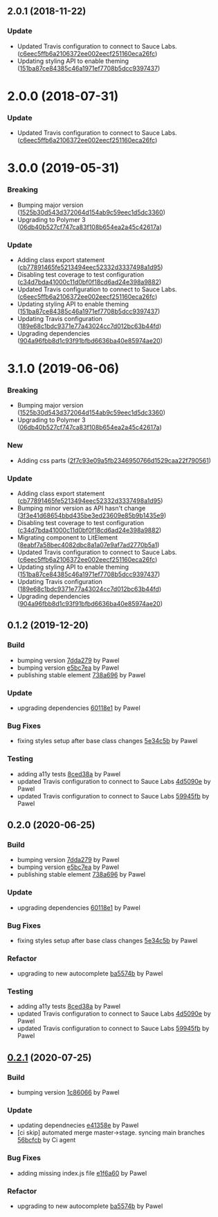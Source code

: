 <a name="2.0.1"></a>
## 2.0.1 (2018-11-22)


### Update

* Updated Travis configuration to connect to Sauce Labs. ([c6eec5ffb6a2106372ee002eecf251160eca26fc](https://github.com/advanced-rest-client/paper-chip/commit/c6eec5ffb6a2106372ee002eecf251160eca26fc))
* Updating styling API to enable theming ([151ba87ce84385c46a1971ef7708b5dcc9397437](https://github.com/advanced-rest-client/paper-chip/commit/151ba87ce84385c46a1971ef7708b5dcc9397437))



<a name="2.0.0"></a>
# 2.0.0 (2018-07-31)


### Update

* Updated Travis configuration to connect to Sauce Labs. ([c6eec5ffb6a2106372ee002eecf251160eca26fc](https://github.com/advanced-rest-client/paper-chip/commit/c6eec5ffb6a2106372ee002eecf251160eca26fc))



# 3.0.0 (2019-05-31)


### Breaking

* Bumping major version ([1525b30d543d372064d154ab9c59eec1d5dc3360](https://github.com/advanced-rest-client/paper-chip/commit/1525b30d543d372064d154ab9c59eec1d5dc3360))
* Upgrading to Polymer 3 ([06db40b527cf747ca83f108b654ea2a45c42617a](https://github.com/advanced-rest-client/paper-chip/commit/06db40b527cf747ca83f108b654ea2a45c42617a))

### Update

* Adding class export statement ([cb77891465fe5213494eec52332d3337498a1d95](https://github.com/advanced-rest-client/paper-chip/commit/cb77891465fe5213494eec52332d3337498a1d95))
* Disabling test coverage to test configuration ([c34d7bda41000c11d0bf0f18cd6ad24e398a9882](https://github.com/advanced-rest-client/paper-chip/commit/c34d7bda41000c11d0bf0f18cd6ad24e398a9882))
* Updated Travis configuration to connect to Sauce Labs. ([c6eec5ffb6a2106372ee002eecf251160eca26fc](https://github.com/advanced-rest-client/paper-chip/commit/c6eec5ffb6a2106372ee002eecf251160eca26fc))
* Updating styling API to enable theming ([151ba87ce84385c46a1971ef7708b5dcc9397437](https://github.com/advanced-rest-client/paper-chip/commit/151ba87ce84385c46a1971ef7708b5dcc9397437))
* Updating Travis configuration ([189e68c1bdc9371e77a43024cc7d012bc63b44fd](https://github.com/advanced-rest-client/paper-chip/commit/189e68c1bdc9371e77a43024cc7d012bc63b44fd))
* Upgrading dependencies ([904a96fbb8d1c93f91bfbd6636ba40e85974ae20](https://github.com/advanced-rest-client/paper-chip/commit/904a96fbb8d1c93f91bfbd6636ba40e85974ae20))



# 3.1.0 (2019-06-06)


### Breaking

* Bumping major version ([1525b30d543d372064d154ab9c59eec1d5dc3360](https://github.com/advanced-rest-client/paper-chip/commit/1525b30d543d372064d154ab9c59eec1d5dc3360))
* Upgrading to Polymer 3 ([06db40b527cf747ca83f108b654ea2a45c42617a](https://github.com/advanced-rest-client/paper-chip/commit/06db40b527cf747ca83f108b654ea2a45c42617a))

### New

* Adding css parts ([2f7c93e09a5fb2346950766d1529caa22f790561](https://github.com/advanced-rest-client/paper-chip/commit/2f7c93e09a5fb2346950766d1529caa22f790561))

### Update

* Adding class export statement ([cb77891465fe5213494eec52332d3337498a1d95](https://github.com/advanced-rest-client/paper-chip/commit/cb77891465fe5213494eec52332d3337498a1d95))
* Bumping minor version as API hasn't change ([3f3e41d68654bbd435be3ed23609e85b9b1435e9](https://github.com/advanced-rest-client/paper-chip/commit/3f3e41d68654bbd435be3ed23609e85b9b1435e9))
* Disabling test coverage to test configuration ([c34d7bda41000c11d0bf0f18cd6ad24e398a9882](https://github.com/advanced-rest-client/paper-chip/commit/c34d7bda41000c11d0bf0f18cd6ad24e398a9882))
* Migrating component to LitElement ([8eabf7a58bec4082dbc8a1a07e9af7ad2770b5a1](https://github.com/advanced-rest-client/paper-chip/commit/8eabf7a58bec4082dbc8a1a07e9af7ad2770b5a1))
* Updated Travis configuration to connect to Sauce Labs. ([c6eec5ffb6a2106372ee002eecf251160eca26fc](https://github.com/advanced-rest-client/paper-chip/commit/c6eec5ffb6a2106372ee002eecf251160eca26fc))
* Updating styling API to enable theming ([151ba87ce84385c46a1971ef7708b5dcc9397437](https://github.com/advanced-rest-client/paper-chip/commit/151ba87ce84385c46a1971ef7708b5dcc9397437))
* Updating Travis configuration ([189e68c1bdc9371e77a43024cc7d012bc63b44fd](https://github.com/advanced-rest-client/paper-chip/commit/189e68c1bdc9371e77a43024cc7d012bc63b44fd))
* Upgrading dependencies ([904a96fbb8d1c93f91bfbd6636ba40e85974ae20](https://github.com/advanced-rest-client/paper-chip/commit/904a96fbb8d1c93f91bfbd6636ba40e85974ae20))



<a name="0.1.2"></a>
## 0.1.2 (2019-12-20)

### Build

* bumping version [7dda279](https://github.com/anypoint-web-components/anypoint-combobox/commit/7dda27925018506b3459d93eb55ba7b571d80467) by Pawel
* bumping version [e5bc7ea](https://github.com/anypoint-web-components/anypoint-combobox/commit/e5bc7ea5016db7489f9d5b7753476c8402657216) by Pawel
* publishing stable element [738a696](https://github.com/anypoint-web-components/anypoint-combobox/commit/738a6969c1f5dad798c7bc991f77fd2728b67f3c) by Pawel


### Update

* upgrading dependencies [60118e1](https://github.com/anypoint-web-components/anypoint-combobox/commit/60118e1b301c30e8894b72869054ddf7e13cc526) by Pawel


### Bug Fixes

* fixing styles setup after base class changes [5e34c5b](https://github.com/anypoint-web-components/anypoint-combobox/commit/5e34c5b9decd2088910b8263fc5d218c6b524a91) by Pawel


### Testing

* adding a11y tests [8ced38a](https://github.com/anypoint-web-components/anypoint-combobox/commit/8ced38a18e997e63fc1c2f2333e7bcf1c8c2a1cd) by Pawel
* updated Travis configuration to connect to Sauce Labs [4d5090e](https://github.com/anypoint-web-components/anypoint-combobox/commit/4d5090e8c503be60abef0b16240371231696f976) by Pawel
* updated Travis configuration to connect to Sauce Labs [59945fb](https://github.com/anypoint-web-components/anypoint-combobox/commit/59945fb647ff4588535f3d851484c66ca86a8190) by Pawel


<a name="0.2.0"></a>
## 0.2.0 (2020-06-25)

### Build

* bumping version [7dda279](https://github.com/anypoint-web-components/anypoint-combobox/commit/7dda27925018506b3459d93eb55ba7b571d80467) by Pawel
* bumping version [e5bc7ea](https://github.com/anypoint-web-components/anypoint-combobox/commit/e5bc7ea5016db7489f9d5b7753476c8402657216) by Pawel
* publishing stable element [738a696](https://github.com/anypoint-web-components/anypoint-combobox/commit/738a6969c1f5dad798c7bc991f77fd2728b67f3c) by Pawel


### Update

* upgrading dependencies [60118e1](https://github.com/anypoint-web-components/anypoint-combobox/commit/60118e1b301c30e8894b72869054ddf7e13cc526) by Pawel


### Bug Fixes

* fixing styles setup after base class changes [5e34c5b](https://github.com/anypoint-web-components/anypoint-combobox/commit/5e34c5b9decd2088910b8263fc5d218c6b524a91) by Pawel


### Refactor

* upgrading to new autocomplete [ba5574b](https://github.com/anypoint-web-components/anypoint-combobox/commit/ba5574b37acfc30ec4601e06a312a69708d00854) by Pawel


### Testing

* adding a11y tests [8ced38a](https://github.com/anypoint-web-components/anypoint-combobox/commit/8ced38a18e997e63fc1c2f2333e7bcf1c8c2a1cd) by Pawel
* updated Travis configuration to connect to Sauce Labs [4d5090e](https://github.com/anypoint-web-components/anypoint-combobox/commit/4d5090e8c503be60abef0b16240371231696f976) by Pawel
* updated Travis configuration to connect to Sauce Labs [59945fb](https://github.com/anypoint-web-components/anypoint-combobox/commit/59945fb647ff4588535f3d851484c66ca86a8190) by Pawel


<a name="0.2.1"></a>
## [0.2.1](https://github.com/anypoint-web-components/anypoint-combobox/compare/0.1.2...0.2.1) (2020-07-25)

### Build

* bumping version [1c86066](https://github.com/anypoint-web-components/anypoint-combobox/commit/1c860669c7e6fc97ea7288d3fc1cecee46120f58) by Pawel


### Update

* updating dependnecies [e41358e](https://github.com/anypoint-web-components/anypoint-combobox/commit/e41358ecea67e3cc412dbd1859b5cc052c9f9ea0) by Pawel
* [ci skip] automated merge master->stage. syncing main branches [56bcfcb](https://github.com/anypoint-web-components/anypoint-combobox/commit/56bcfcb6aa7e323ff07cd331a00edde591532686) by Ci agent


### Bug Fixes

* adding missing index.js file [e1f6a60](https://github.com/anypoint-web-components/anypoint-combobox/commit/e1f6a604aa87d4b5d84a448a8858da55c5649ee3) by Pawel


### Refactor

* upgrading to new autocomplete [ba5574b](https://github.com/anypoint-web-components/anypoint-combobox/commit/ba5574b37acfc30ec4601e06a312a69708d00854) by Pawel


